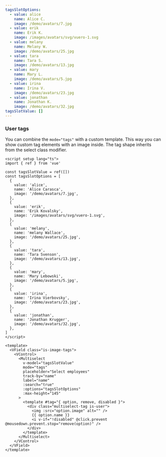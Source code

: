 ```yaml
---
tagsSlotOptions:
  - value: alice
    name: Alice C.
    image: /demo/avatars/7.jpg
  - value: erik
    name: Erik K.
    image: /images/avatars/svg/vuero-1.svg
  - value: melany
    name: Melany W.
    image: /demo/avatars/25.jpg
  - value: tara
    name: Tara S.
    image: /demo/avatars/13.jpg
  - value: mary
    name: Mary L.
    image: /demo/avatars/5.jpg
  - value: irina
    name: Irina V.
    image: /demo/avatars/23.jpg
  - value: jonathan
    name: Jonathan K.
    image: /demo/avatars/32.jpg
tagsSlotValue: []
---
```


### User tags

You can combine the `mode="tags"` with a custom template. This way you can
show custom tag elements with an image inside. The tag shape inherits from
the select class modifier.

<!--code-->

```vue
<script setup lang="ts">
import { ref } from 'vue'

const tagsSlotValue = ref([])
const tagsSlotOptions = [
  {
    value: 'alice',
    name: 'Alice Carasca',
    image: '/demo/avatars/7.jpg',
  },
  {
    value: 'erik',
    name: 'Erik Kovalsky',
    image: '/images/avatars/svg/vuero-1.svg',
  },
  {
    value: 'melany',
    name: 'melany Wallace',
    image: '/demo/avatars/25.jpg',
  },
  {
    value: 'tara',
    name: 'Tara Svenson',
    image: '/demo/avatars/13.jpg',
  },
  {
    value: 'mary',
    name: 'Mary Lebowski',
    image: '/demo/avatars/5.jpg',
  },
  {
    value: 'irina',
    name: 'Irina Vierbovsky',
    image: '/demo/avatars/23.jpg',
  },
  {
    value: 'jonathan',
    name: 'Jonathan Krugger',
    image: '/demo/avatars/32.jpg',
  },
]
</script>

<template>
  <VField class="is-image-tags">
    <VControl>
      <Multiselect
        v-model="tagsSlotValue"
        mode="tags"
        placeholder="Select employees"
        track-by="name"
        label="name"
        :search="true"
        :options="tagsSlotOptions"
        :max-height="145"
      >
        <template #tag="{ option, remove, disabled }">
          <div class="multiselect-tag is-user">
            <img :src="option.image" alt="" />
            {{ option.name }}
            <i v-if="!disabled" @click.prevent @mousedown.prevent.stop="remove(option)" />
          </div>
        </template>
      </Multiselect>
    </VControl>
  </VField>
</template>
```

<!--/code-->

<!--example-->

<div class="columns">
  <div class="column is-4">
    <VField class="is-image-tags">
      <VControl>
        <Multiselect
          v-model="frontmatter.tagsSlotValue"
          mode="tags"
          placeholder="Select employees"
          trackBy="name"
          label="name"
          :search="true"
          :options="frontmatter.tagsSlotOptions"
          :max-height="145"
        >
          <template v-slot:tag="{ option, remove, disabled }">
            <div class="multiselect-tag is-user">
              <img :src="option.image" alt="">
              {{ option.name }}
              <i
                v-if="!disabled"
                @click.prevent
                @mousedown.prevent.stop="remove(option)"
              />
            </div>
          </template>
        </Multiselect>
      </VControl>
    </VField>
  </div>
  <div class="column is-4">
    <VField class="is-image-tags is-curved-select">
      <VControl>
        <Multiselect
          v-model="frontmatter.tagsSlotValue"
          mode="tags"
          placeholder="Select employees"
          trackBy="name"
          label="name"
          :search="true"
          :options="frontmatter.tagsSlotOptions"
          :max-height="145"
        >
          <template v-slot:tag="{ option, remove, disabled }">
            <div class="multiselect-tag is-user">
              <img :src="option.image" alt="">
              {{ option.name }}
              <i
                v-if="!disabled"
                @click.prevent
                @mousedown.prevent.stop="remove(option)"
              />
            </div>
          </template>
        </Multiselect>
      </VControl>
    </VField>
  </div>
  <div class="column is-4">
    <VField class="is-image-tags is-rounded-select">
      <VControl>
        <Multiselect
          v-model="frontmatter.tagsSlotValue"
          mode="tags"
          placeholder="Select employees"
          trackBy="name"
          label="name"
          :search="true"
          :options="frontmatter.tagsSlotOptions"
          :max-height="145"
        >
          <template v-slot:tag="{ option, remove, disabled }">
            <div class="multiselect-tag is-user">
              <img :src="option.image" alt="">
              {{ option.name }}
              <i
                v-if="!disabled"
                @click.prevent
                @mousedown.prevent.stop="remove(option)"
              />
            </div>
          </template>
        </Multiselect>
      </VControl>
    </VField>
  </div>
</div>

<!--/example-->
